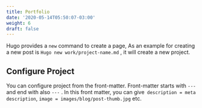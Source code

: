```yaml
---
title: Portfolio
date: '2020-05-14T05:50:07-03:00'
weight: 6
draft: false
---
```

Hugo provides a `new` command to create a page, As an example for creating a new post is `Hugo new work/project-name.md` , it will create a new project.

Configure Project
-----------------

You can configure project from the front-matter. Front-matter starts with `---` and end with also `---` . In this front matter, you can give` description = meta description`, `image = images/blog/post-thumb.jpg` etc.